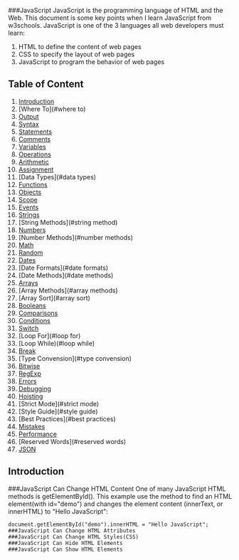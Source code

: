 ###JavaScript
JavaScript is the programming language of HTML and the Web. This document is some key points when I learn JavaScript from w3schools.
JavaScript is one of the 3 languages all web developers must learn:
1. HTML to define the content of web pages
1. CSS to specify the layout of web pages
1. JavaScript to program the behavior of web pages

Table of Content
----------------
1. [Introduction](#introduction)
1. [Where To](#where to)
1. [Output](#output)
1. [Syntax](#syntax)
1. [Statements](#statements)
1. [Comments](#comments)
1. [Variables](#variables)
1. [Operations](#operations)
1. [Arithmetic](#arithmetic)
1. [Assignment](#assignment)
1. [Data Types](#data types)
1. [Functions](#functions)
1. [Objects](#objects)
1. [Scope](#scope)
1. [Events](#events)
1. [Strings](#strings)
1. [String Methods](#string method)
1. [Numbers](#numbers)
1. [Number Methods](#number methods)
1. [Math](#math)
1. [Random](#random)
1. [Dates](#dates)
1. [Date Formats](#date formats)
1. [Date Methods](#date methods)
1. [Arrays](#Arrays)
1. [Array Methods](#array methods)
1. [Array Sort](#array sort)
1. [Booleans](#booleans)
1. [Comparisons](#comparisons)
1. [Conditions](#conditions)
1. [Switch](#switch)
1. [Loop For](#loop for)
1. [Loop While)(#loop while)
1. [Break](#break)
1. [Type Convension](#type convension)
1. [Bitwise](#bitwise)
1. [RegExp](#regexp)
1. [Errors](#errors)
1. [Debugging](#debugging)
1. [Hoisting](#hoisting)
1. [Strict Mode](#strict mode)
1. [Style Guide](#style guide)
1. [Best Practices](#best practices)
1. [Mistakes](#mistakes)
1. [Performance](#performance)
1. [Reserved Words](#reserved words)
1. [JSON](#json)

Introduction
------------
###JavaScript Can Change HTML Content
One of many JavaScript HTML methods is getElementById().
This example use the method to find an HTML element(with id="demo") and changes the element content (innerText, or innerHTML) to "Hello JavaScript":
```
document.getElementById("demo").innerHTML = "Hello JavaScript";
###JavaScript Can Change HTML Attributes
###JavaScript Can Change HTML Styles(CSS)
###JavaScript Can Hide HTML Elements
###JavaScript Can Show HTML Elements

```
